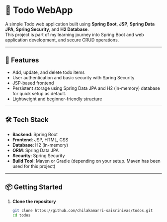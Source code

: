 # 📝 Todo WebApp

A simple Todo web application built using **Spring Boot**, **JSP**, **Spring Data JPA**, **Spring Security**, and **H2 Database**.  
This project is part of my learning journey into Spring Boot and web application development, and secure CRUD operations.

---

## 🚀 Features

- Add, update, and delete todo items
- User authentication and basic security with Spring Security
- JSP-based frontend
- Persistent storage using Spring Data JPA and H2 (in-memory) database for quick setup as default.
- Lightweight and beginner-friendly structure

---

## 🛠️ Tech Stack

- **Backend**: Spring Boot
- **Frontend**: JSP, HTML, CSS
- **Database**: H2 (in-memory)
- **ORM**: Spring Data JPA
- **Security**: Spring Security
- **Build Tool**: Maven or Gradle (depending on your setup. Maven has been used for this project)

---

## 📦 Getting Started

1. **Clone the repository**
   ```bash
   git clone https://github.com/chilakamarri-saisrinivas/todos.git
   cd todos
   ```
